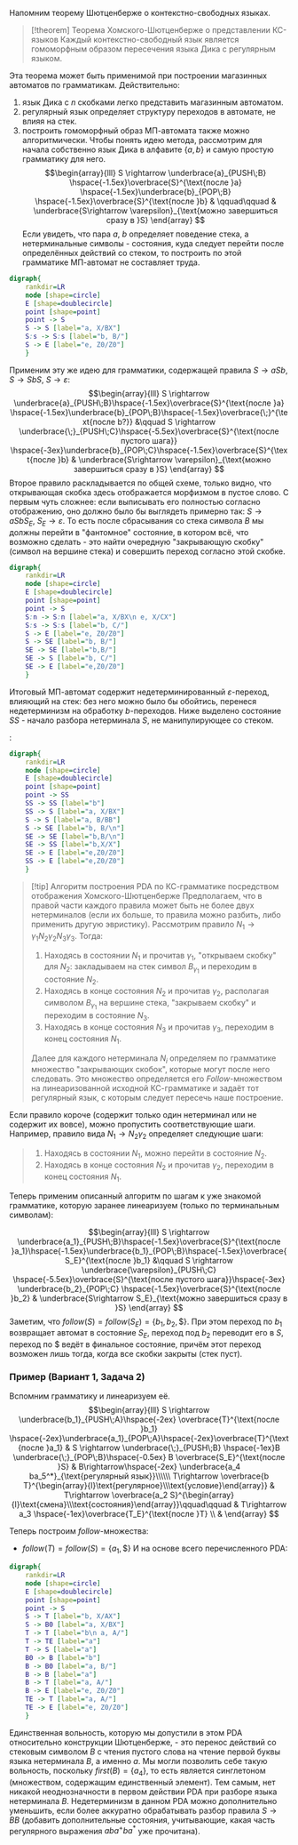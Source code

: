 Напомним теорему Шютценберже о контекстно-свободных языках.

> [!theorem] Теорема Хомского-Шютценберже о представлении КС-языков
> Каждый контекстно-свободный язык является гомоморфным образом пересечения языка Дика с регулярным языком.

Эта теорема может быть применимой при построении магазинных автоматов по грамматикам. Действительно:
1. язык Дика с $n$ скобками легко представить магазинным автоматом.
2. регулярный язык определяет структуру переходов в автомате, не влияя на стек.
3. построить гомоморфный образ МП-автомата также можно алгоритмически.
Чтобы понять идею метода, рассмотрим для начала собственно язык Дика в алфавите $\{a,b\}$ и самую простую грамматику для него.
$$\begin{array}{lll}
S \rightarrow \underbrace{a}_{PUSH\;B} \hspace{-1.5ex}\overbrace{S}^{\text{после }a} \hspace{-1.5ex}\underbrace{b}_{POP\;B} \hspace{-1.5ex}\overbrace{S}^{\text{после }b} & \qquad\qquad & \underbrace{S\rightarrow \varepsilon}_{\text{можно завершиться сразу в }S}
\end{array}
$$
Если увидеть, что пара $a$, $b$ определяет поведение стека, а нетерминальные символы - состояния, куда следует перейти после определённых действий со стеком, то построить по этой грамматике МП-автомат не составляет труда.
```dot
digraph{
	rankdir=LR
	node [shape=circle]
	E [shape=doublecircle]
	point [shape=point]
	point -> S
	S -> S [label="a, X/BX"]
	S:s -> S:s [label="b, B/"]
	S -> E [label="e, Z0/Z0"]
	}
```
Применим эту же идею для грамматики, содержащей правила $S\rightarrow a S b$, $S\rightarrow S b S$, $S\rightarrow \varepsilon$:
$$\begin{array}{lll}
S \rightarrow \underbrace{a}_{PUSH\;B}\hspace{-1.5ex}\overbrace{S}^{\text{после }a} \hspace{-1.5ex}\underbrace{b}_{POP\;B}\hspace{-1.5ex}\overbrace{\;}^{\text{после b?}} &\qquad S \rightarrow \underbrace{\;}_{PUSH\;C}\hspace{-5.5ex}\overbrace{S}^{\text{после пустого шага}} \hspace{-3ex}\underbrace{b}_{POP\;C}\hspace{-1.5ex}\overbrace{S}^{\text{после }b} & \underbrace{S\rightarrow \varepsilon}_{\text{можно завершиться сразу в }S}
\end{array}
$$
Второе правило раскладывается по общей схеме, только видно, что открывающая скобка здесь отображается морфизмом в пустое слово. С первым чуть сложнее: если выписывать его полностью согласно отображению, оно должно было бы выглядеть примерно так: $S\rightarrow a S b S_E$, $S_E\rightarrow \varepsilon$. То есть после сбрасывания со стека символа $B$ мы должны перейти в "фантомное" состояние, в котором всё, что возможно сделать - это найти очередную "закрывающую скобку" (символ на вершине стека) и совершить переход согласно этой скобке.
```dot
digraph{
	rankdir=LR
	node [shape=circle]
	E [shape=doublecircle]
	point [shape=point]
	point -> S
	S:n -> S:n [label="a, X/BX\n e, X/CX"]
	S:s -> S:s [label="b, C/"]
	S -> E [label="e, Z0/Z0"]
	S -> SE [label="b, B/"]
	SE -> SE [label="b,B/"]
	SE -> S [label="b, C/"]
	SE -> E [label="e,Z0/Z0"]
	}
```
Итоговый МП-автомат содержит недетерминированный $\varepsilon$-переход, влияющий на стек: без него можно было бы обойтись, перенеся недетерминизм на обработку $b$-переходов. Ниже выделено состояние $SS$ - начало разбора нетерминала $S$, не манипулирующее со стеком.

:
```dot
digraph{
	rankdir=LR
	node [shape=circle]
	E [shape=doublecircle]
	point [shape=point]
	point -> SS
	SS -> SS [label="b"]
	SS -> S [label="a, X/BX"]
	S -> S [label="a, B/BB"]
	S -> SE [label="b, B/\n"]
	SE -> SE [label="b,B/\n"]
	SE -> SS [label="b,X/X"]
	SE -> E [label="e,Z0/Z0"]
	SS -> E [label="e,Z0/Z0"]
	}
```

> [!tip] Алгоритм построения PDA по КС-грамматике посредством отображения Хомского-Шютценберже
> Предполагаем, что в правой части каждого правила может быть не более двух нетерминалов (если их больше, то правила можно разбить, либо применить другую эвристику).
> Рассмотрим правило $N_1 \rightarrow \gamma_1 N_2 \gamma_2 N_3 \gamma_3$. Тогда:
> 1. Находясь в состоянии $N_1$ и прочитав $\gamma_1$, "открываем скобку" для $N_2$: закладываем на стек символ $B_{\gamma_1}$ и переходим в состояние $N_2$.
> 2. Находясь в конце состояния $N_2$ и прочитав $\gamma_2$, располагая символом $B_{\gamma_1}$ на вершине стека, "закрываем скобку" и переходим в состояние $N_3$.
> 3. Находясь в конце состояния $N_3$ и прочитав $\gamma_3$, переходим в конец состояния $N_1$.
> 
> Далее для каждого нетерминала $N_i$ определяем по грамматике множество "закрывающих скобок", которые могут после него следовать. Это множество определяется его $Follow$-множеством на линеаризованной исходной КС-грамматике и задаёт тот регулярный язык, с которым следует пересечь наше построение. 

Если правило короче (содержит только один нетерминал или не содержит их вовсе), можно пропустить соответствующие шаги. Например, правило вида $N_1\rightarrow N_2 \gamma_2$ определяет следующие шаги:
> 1. Находясь в состоянии $N_1$, можно перейти в состояние $N_2$.
> 2. Находясь в конце состояния $N_2$ и прочитав $\gamma_2$, переходим в конец состояния $N_1$.

Теперь применим описанный алгоритм по шагам к уже знакомой грамматике, которую заранее линеаризуем (только по терминальным символам):

$$\begin{array}{lll}
S \rightarrow \underbrace{a_1}_{PUSH\;B}\hspace{-1.5ex}\overbrace{S}^{\text{после }a_1}\hspace{-1.5ex}\underbrace{b_1}_{POP\;B}\hspace{-1.5ex}\overbrace{S_E}^{\text{после }b_1} &\qquad S \rightarrow \underbrace{\varepsilon}_{PUSH\;C} \hspace{-5.5ex}\overbrace{S}^{\text{после пустого шага}}\hspace{-3ex} \underbrace{b_2}_{POP\;C} \hspace{-1.5ex}\overbrace{S}^{\text{после }b_2} & \underbrace{S\rightarrow S_E}_{\text{можно завершиться сразу в }S}
\end{array}
$$
Заметим, что $follow(S)=follow(S_E)=\{b_1,b_2,\$\}$. При этом переход по $b_1$ возвращает автомат в состояние $S_E$, переход под $b_2$ переводит его в $S$, переход по $\$$ ведёт в финальное состояние, причём этот переход возможен лишь тогда, когда все скобки закрыты (стек пуст).

### Пример (Вариант 1, Задача 2)

Вспомним грамматику и линеаризуем её.
$$\begin{array}{lll}
S \rightarrow \underbrace{b_1}_{PUSH\;A}\hspace{-2ex} \overbrace{T}^{\text{после }b_1} \hspace{-2ex}\underbrace{a_1}_{POP\;A}\hspace{-2ex}\overbrace{T}^{\text{после }a_1} & S \rightarrow \underbrace{\;}_{PUSH\;B} \hspace{-1ex}B \underbrace{\;}_{POP\;B}\hspace{-0.5ex} B \overbrace{S_E}^{\text{после }S} & B\rightarrow\hspace{-2ex} \underbrace{a_4 ba_5^*}_{\text{регулярный язык}}\\\\\\  T\rightarrow \overbrace{b T}^{\begin{array}{l}\text{регулярное}\\\text{условие}\end{array}} & T\rightarrow \overbrace{a_2 S}^{\begin{array}{l}\text{смена}\\\text{состояния}\end{array}}\qquad\qquad & T\rightarrow a_3 \hspace{-1ex}\overbrace{T_E}^{\text{после }T} \\ &
\end{array}
 $$
 
 Теперь построим $follow$-множества:
 - $follow(T) = follow(S)=\{a_1, \$\}$
 И на основе всего перечисленного PDA:

```dot
digraph{
	rankdir=LR
	node [shape=circle]
	E [shape=doublecircle]
	point [shape=point]
	point -> S
	S -> T [label="b, X/AX"]
	S -> B0 [label="a, X/BX"]
	T -> T [label="b\n a, A/"]
	T -> TE [label="a"]
	T -> S [label="a"]
	B0 -> B [label="b"]
	B -> B0 [label="a, B/"]
	B -> B [label="a"]
	B -> T [label="a, A/"]
	B -> E [label="e, Z0/Z0"]
	TE -> T [label="a, A/"]
	TE -> E [label="e, Z0/Z0"]
	}
```

Единственная вольность, которую мы допустили в этом PDA относительно конструкции Шютценберже, - это перенос действий со стековым символом $B$ с чтения пустого слова на чтение первой буквы языка нетерминала $B$, а именно $a$. Мы могли позволить себе такую вольность, поскольку $first(B)=\{a_4\}$, то есть является синглетоном (множеством, содержащим единственный элемент). Тем самым, нет никакой неоднозначности в первом действии PDA при разборе языка нетерминала $B$.
Недетерминизм в данном PDA можно дополнительно уменьшить, если более аккуратно обрабатывать разбор правила $S\rightarrow BB$ (добавить дополнительные состояния, учитывающие, какая часть регулярного выражения $aba^+ ba^*$ уже прочитана).  
